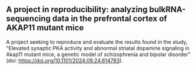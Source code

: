 ## A project in reproducibility: analyzing bulkRNA-sequencing data in the prefrontal cortex of AKAP11 mutant mice
A project seeking to reproduce and evaluate the results found in the study, "Elevated synaptic PKA activity and abnormal striatal dopamine signaling in Akap11 mutant mice, a genetic model of schizophrenia and bipolar disorder" (doi: https://doi.org/10.1101/2024.09.24.614783).
